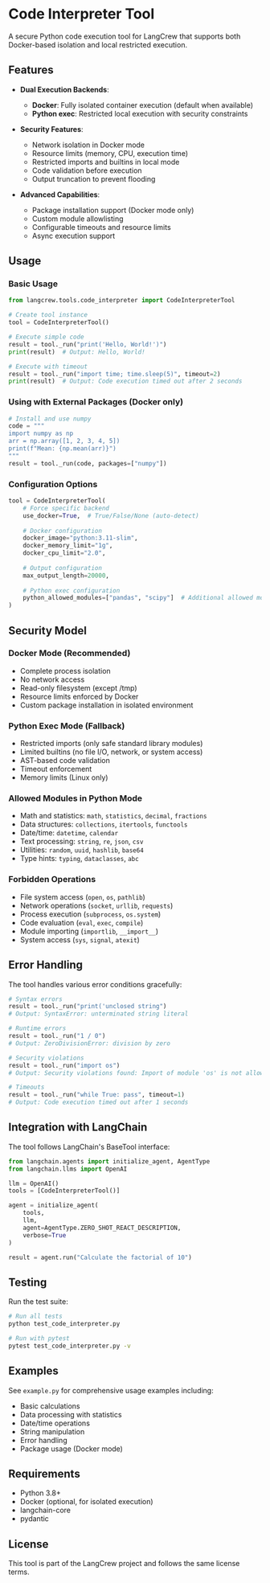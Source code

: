 # Code Interpreter Tool

A secure Python code execution tool for LangCrew that supports both Docker-based isolation and local restricted execution.

## Features

- **Dual Execution Backends**:
  - **Docker**: Fully isolated container execution (default when available)
  - **Python exec**: Restricted local execution with security constraints

- **Security Features**:
  - Network isolation in Docker mode
  - Resource limits (memory, CPU, execution time)
  - Restricted imports and builtins in local mode
  - Code validation before execution
  - Output truncation to prevent flooding

- **Advanced Capabilities**:
  - Package installation support (Docker mode only)
  - Custom module allowlisting
  - Configurable timeouts and resource limits
  - Async execution support

## Usage

### Basic Usage

```python
from langcrew.tools.code_interpreter import CodeInterpreterTool

# Create tool instance
tool = CodeInterpreterTool()

# Execute simple code
result = tool._run("print('Hello, World!')")
print(result)  # Output: Hello, World!

# Execute with timeout
result = tool._run("import time; time.sleep(5)", timeout=2)
print(result)  # Output: Code execution timed out after 2 seconds
```

### Using with External Packages (Docker only)

```python
# Install and use numpy
code = """
import numpy as np
arr = np.array([1, 2, 3, 4, 5])
print(f"Mean: {np.mean(arr)}")
"""
result = tool._run(code, packages=["numpy"])
```

### Configuration Options

```python
tool = CodeInterpreterTool(
    # Force specific backend
    use_docker=True,  # True/False/None (auto-detect)
    
    # Docker configuration
    docker_image="python:3.11-slim",
    docker_memory_limit="1g",
    docker_cpu_limit="2.0",
    
    # Output configuration
    max_output_length=20000,
    
    # Python exec configuration
    python_allowed_modules=["pandas", "scipy"]  # Additional allowed modules
)
```

## Security Model

### Docker Mode (Recommended)

- Complete process isolation
- No network access
- Read-only filesystem (except /tmp)
- Resource limits enforced by Docker
- Custom package installation in isolated environment

### Python Exec Mode (Fallback)

- Restricted imports (only safe standard library modules)
- Limited builtins (no file I/O, network, or system access)
- AST-based code validation
- Timeout enforcement
- Memory limits (Linux only)

### Allowed Modules in Python Mode

- Math and statistics: `math`, `statistics`, `decimal`, `fractions`
- Data structures: `collections`, `itertools`, `functools`
- Date/time: `datetime`, `calendar`
- Text processing: `string`, `re`, `json`, `csv`
- Utilities: `random`, `uuid`, `hashlib`, `base64`
- Type hints: `typing`, `dataclasses`, `abc`

### Forbidden Operations

- File system access (`open`, `os`, `pathlib`)
- Network operations (`socket`, `urllib`, `requests`)
- Process execution (`subprocess`, `os.system`)
- Code evaluation (`eval`, `exec`, `compile`)
- Module importing (`importlib`, `__import__`)
- System access (`sys`, `signal`, `atexit`)

## Error Handling

The tool handles various error conditions gracefully:

```python
# Syntax errors
result = tool._run("print('unclosed string")
# Output: SyntaxError: unterminated string literal

# Runtime errors
result = tool._run("1 / 0")
# Output: ZeroDivisionError: division by zero

# Security violations
result = tool._run("import os")
# Output: Security violations found: Import of module 'os' is not allowed

# Timeouts
result = tool._run("while True: pass", timeout=1)
# Output: Code execution timed out after 1 seconds
```

## Integration with LangChain

The tool follows LangChain's BaseTool interface:

```python
from langchain.agents import initialize_agent, AgentType
from langchain.llms import OpenAI

llm = OpenAI()
tools = [CodeInterpreterTool()]

agent = initialize_agent(
    tools,
    llm,
    agent=AgentType.ZERO_SHOT_REACT_DESCRIPTION,
    verbose=True
)

result = agent.run("Calculate the factorial of 10")
```

## Testing

Run the test suite:

```bash
# Run all tests
python test_code_interpreter.py

# Run with pytest
pytest test_code_interpreter.py -v
```

## Examples

See `example.py` for comprehensive usage examples including:

- Basic calculations
- Data processing with statistics
- Date/time operations
- String manipulation
- Error handling
- Package usage (Docker mode)

## Requirements

- Python 3.8+
- Docker (optional, for isolated execution)
- langchain-core
- pydantic

## License

This tool is part of the LangCrew project and follows the same license terms.
